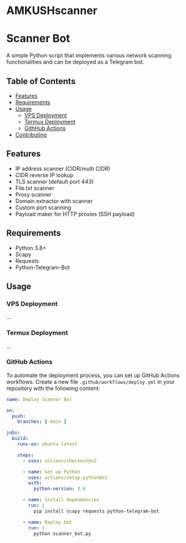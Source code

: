# AMKUSHscanner
# Scanner Bot

A simple Python script that implements various network scanning functionalities and can be deployed as a Telegram bot.

## Table of Contents

- [Features](#features)
- [Requirements](#requirements)
- [Usage](#usage)
  - [VPS Deployment](#vps-deployment)
  - [Termux Deployment](#termux-deployment)
  - [GithHub Actions](#github-actions)
- [Contributing](#contributing)

## Features

- IP address scanner (CIDR/multi CIDR)
- CIDR reverse IP lookup
- TLS scanner (default port 443)
- File.txt scanner
- Proxy scanner
- Domain extractor with scanner
- Custom port scanning
- Payload maker for HTTP proxies (SSH payload)

## Requirements

- Python 3.8+
- Scapy
- Requests
- Python-Telegram-Bot

## Usage

### VPS Deployment

...

### Termux Deployment

...

### GitHub Actions

To automate the deployment process, you can set up GitHub Actions workflows. Create a new file `.github/workflows/deploy.yml` in your repository with the following content:

```yaml
name: Deploy Scanner Bot

on:
  push:
    branches: [ main ]

jobs:
  build:
    runs-on: ubuntu-latest

    steps:
      - uses: actions/checkout@v2

      - name: Set up Python
        uses: actions/setup-python@v2
        with:
          python-version: 3.8

      - name: Install dependencies
        run: |
          pip install scapy requests python-telegram-bot

      - name: Deploy bot
        run: |
          python scanner_bot.py
